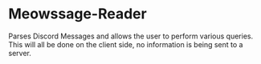 # Meowssage-Reader
Parses Discord Messages and allows the user to perform various queries. This will all be done on the client side, no information is being sent to a server.
